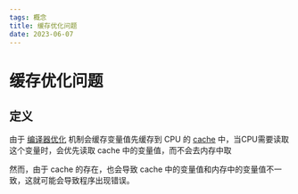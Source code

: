 ```yaml
---
tags: 概念
title: 缓存优化问题
date: 2023-06-07
---
```

# 缓存优化问题

## 定义

由于 [编译器优化](编译器优化.md) 机制会缓存变量值先缓存到 CPU 的 [cache](缓存.md) 中，当CPU需要读取这个变量时，会优先读取 cache 中的变量值，而不会去内存中取

然而，由于 cache 的存在，也会导致 cache 中的变量值和内存中的变量值不一致，这就可能会导致程序出现错误。